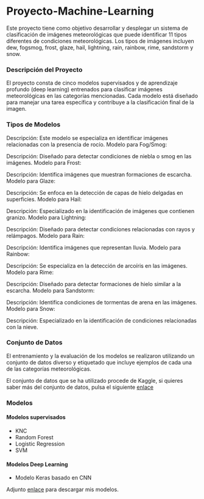 # Proyecto-Machine-Learning
Este proyecto tiene como objetivo desarrollar y desplegar un sistema de clasificación de imágenes meteorológicas que puede identificar 11 tipos diferentes de condiciones meteorológicas. Los tipos de imágenes incluyen dew, fogsmog, frost, glaze, hail, lightning, rain, rainbow, rime, sandstorm y snow.

### Descripción del Proyecto
El proyecto consta de cinco modelos supervisados y de aprendizaje profundo (deep learning) entrenados para clasificar imágenes meteorológicas en las categorías mencionadas. Cada modelo está diseñado para manejar una tarea específica y contribuye a la clasificación final de la imagen.

### Tipos de Modelos

Descripción: Este modelo se especializa en identificar imágenes relacionadas con la presencia de rocío.
Modelo para Fog/Smog:

Descripción: Diseñado para detectar condiciones de niebla o smog en las imágenes.
Modelo para Frost:

Descripción: Identifica imágenes que muestran formaciones de escarcha.
Modelo para Glaze:

Descripción: Se enfoca en la detección de capas de hielo delgadas en superficies.
Modelo para Hail:

Descripción: Especializado en la identificación de imágenes que contienen granizo.
Modelo para Lightning:

Descripción: Diseñado para detectar condiciones relacionadas con rayos y relámpagos.
Modelo para Rain:

Descripción: Identifica imágenes que representan lluvia.
Modelo para Rainbow:

Descripción: Se especializa en la detección de arcoíris en las imágenes.
Modelo para Rime:

Descripción: Diseñado para detectar formaciones de hielo similar a la escarcha.
Modelo para Sandstorm:

Descripción: Identifica condiciones de tormentas de arena en las imágenes.
Modelo para Snow:

Descripción: Especializado en la identificación de condiciones relacionadas con la nieve.

### Conjunto de Datos
El entrenamiento y la evaluación de los modelos se realizaron utilizando un conjunto de datos diverso y etiquetado que incluye ejemplos de cada una de las categorías meteorológicas.

El conjunto de datos que se ha utilizado procede de Kaggle, si quieres saber más del conjunto de datos, pulsa el siguiente [enlace](https://www.kaggle.com/datasets/jehanbhathena/weather-dataset/data)

### Modelos

#### Modelos supervisados

- KNC
- Random Forest
- Logistic Regression 
- SVM

#### Modelos Deep Learning

- Modelo Keras basado en CNN

Adjunto [enlace](https://drive.google.com/drive/folders/1Qsb8tm-26Kz9w6PKxz3PK9MaujoR7i0u?usp=drive_link) para descargar mis modelos. 